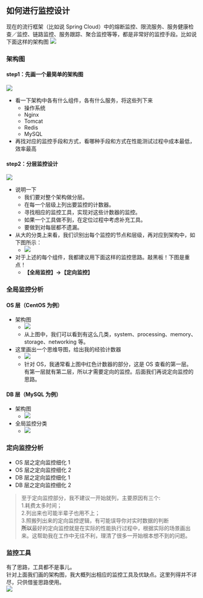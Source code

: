 ## 如何进行监控设计
现在的流行框架（比如说 Spring Cloud）中的熔断监控、限流服务、服务健康检查／监控、链路监控、服务跟踪、聚合监控等等，都是非常好的监控手段。比如说下面这样的架构图
![](../images/springcloud架构图.webp)
### 架构图
#### step1：先画一个最简单的架构图
![](../images/简单的架构图.webp)
* 看一下架构中各有什么组件，各有什么服务，将这些列下来
  * 操作系统
  * Nginx
  * Tomcat
  * Redis
  * MySQL
* 再找对应的监控手段和方式，看哪种手段和方式在性能测试过程中成本最低，效率最高
#### step2：分层监控设计
![](../images/分层监控.webp)
* 说明一下
  * 我们要对整个架构做分层。
  * 在每一个层级上列出要监控的计数器。
  * 寻找相应的监控工具，实现对这些计数器的监控。
  * 如果一个工具做不到，在定位过程中考虑补充工具。
  * 要做到对每层都不遗漏。
* 从大的分类上来看，我们识别出每个监控的节点和层级，再对应到架构中，如下图所示：
  * ![](../images/分层监控实例.webp)
* 对于上述的每个组件，我都建议用下面这样的监控思路。敲黑板！下图是重点！
  * **【全局监控】->【定向监控】**
### 全局监控分析
#### OS 层（CentOS 为例）
* 架构图
  * ![](../images/os架构图.webp)
  * 从上图中，我们可以看到有这么几类，system、processing、memory、storage、networking 等。
* 这里画出一个思维导图，给出我的经验计数器
  * ![](../images/os计数器.webp)
  * 针对 OS，我通常看上图中红色计数器的部分，这是 OS 查看的第一层。有第一层就有第二层，所以才需要定向的监控。后面我们再说定向监控的思路。
#### DB 层（MySQL 为例）
* 架构图
  * ![](../images/mysql架构.webp)
* 全局监控分类
  * ![](../images/mysql监控分类.webp)   
### 定向监控分析
* OS 层之定向监控细化 1
* OS 层之定向监控细化 2
* DB 层之定向监控细化 1
* DB 层之定向监控细化 2
>至于定向监控部分，我不建议一开始就列，主要原因有三个:   
>    1.耗费太多时间；   
>    2.列出来也可能半辈子也用不上；   
>    3.照搬列出来的定向监控逻辑，有可能误导你对实时数据的判断   
> **所以**最好的定向监控就是在实际的性能执行过程中，根据实际的场景画出来。这帮助我在工作中无往不利，理清了很多一开始根本想不到的问题。
### 监控工具
有了思路，工具都不是事儿。   
针对上面我们画的架构图，我大概列出相应的监控工具及优缺点。这里列得并不详尽，只供借鉴思路使用。   
![](../images/监控工具.webp)
